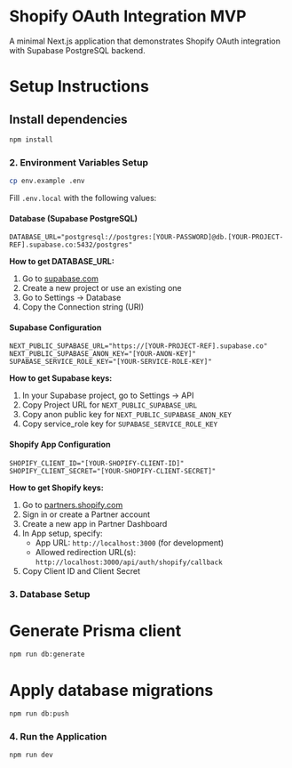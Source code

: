 # Shopify OAuth Integration MVP

A minimal Next.js application that demonstrates Shopify OAuth integration with Supabase PostgreSQL backend.

# Setup Instructions

## Install dependencies

```bash
npm install
```

### 2. Environment Variables Setup

```bash
cp env.example .env
```

Fill `.env.local` with the following values:

#### Database (Supabase PostgreSQL)

```env
DATABASE_URL="postgresql://postgres:[YOUR-PASSWORD]@db.[YOUR-PROJECT-REF].supabase.co:5432/postgres"
```

**How to get DATABASE_URL:**

1. Go to [supabase.com](https://supabase.com)
2. Create a new project or use an existing one
3. Go to Settings → Database
4. Copy the Connection string (URI)

#### Supabase Configuration

```env
NEXT_PUBLIC_SUPABASE_URL="https://[YOUR-PROJECT-REF].supabase.co"
NEXT_PUBLIC_SUPABASE_ANON_KEY="[YOUR-ANON-KEY]"
SUPABASE_SERVICE_ROLE_KEY="[YOUR-SERVICE-ROLE-KEY]"
```

**How to get Supabase keys:**

1. In your Supabase project, go to Settings → API
2. Copy Project URL for `NEXT_PUBLIC_SUPABASE_URL`
3. Copy anon public key for `NEXT_PUBLIC_SUPABASE_ANON_KEY`
4. Copy service_role key for `SUPABASE_SERVICE_ROLE_KEY`

#### Shopify App Configuration

```env
SHOPIFY_CLIENT_ID="[YOUR-SHOPIFY-CLIENT-ID]"
SHOPIFY_CLIENT_SECRET="[YOUR-SHOPIFY-CLIENT-SECRET]"
```

**How to get Shopify keys:**

1. Go to [partners.shopify.com](https://partners.shopify.com)
2. Sign in or create a Partner account
3. Create a new app in Partner Dashboard
4. In App setup, specify:
   - App URL: `http://localhost:3000` (for development)
   - Allowed redirection URL(s): `http://localhost:3000/api/auth/shopify/callback`
5. Copy Client ID and Client Secret

### 3. Database Setup

# Generate Prisma client

```bash
npm run db:generate
```

# Apply database migrations

```bash
npm run db:push
```

### 4. Run the Application

```bash
npm run dev
```
